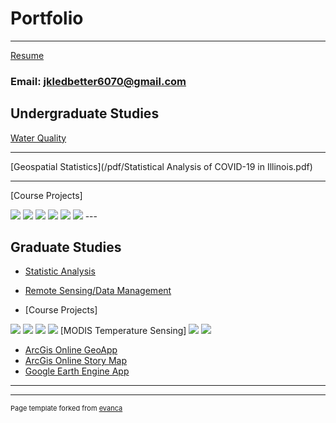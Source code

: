 # Portfolio

---
[Resume](/pdf/Resume3.pdf)

### Email: jkledbetter6070@gmail.com


## Undergraduate Studies 

[Water Quality](/pdf/Lake_of_Egypt_Water_Quality.pdf)

---
[Geospatial Statistics](/pdf/Statistical Analysis of COVID-19 in Illinois.pdf)

---
[Course Projects]

<img src="images/2005.jpg?raw=true"/>
<img src="images/2006.jpg?raw=true"/>
<img src="images/Change.jpg?raw=true"/>
<img src="images/Chicago_airport_noise.jpg?raw=true"/>
<img src="images/Ohare_Stand_Dist.jpg?raw=true"/>
<img src="images/ex2.jpg?raw=true"/>
---

## Graduate Studies

- [Statistic Analysis](/pdf/Lighting_and_Seizures.pdf)
- [Remote Sensing/Data Management](/pdf/Term_Project.pdf)

- [Course Projects]

<img src="images/Clustering.jpg?raw=true"/>
<img src="images/Tulsa_CO_block_asian.jpg?raw=true"/>
<img src="images/Population.jpg?raw=true"/>
<img src="images/Penny_Royal_Kriging.jpg?raw=true"/>
[MODIS Temperature Sensing]
<img src="images/African_Seasonal_Change.gif?raw=true"/>
<img src="images/Roi_new.png?raw=true"/>



- [ArcGis Online GeoApp](https://www.arcgis.com/apps/dashboards/5c51c534a9764ae3b396d8aec6325cb9)
- [ArcGis Online Story Map](https://storymaps.arcgis.com/stories/5eb14a6efafb456d9710a5ef45b204d9)
- [Google Earth Engine App](https://Jkledbetter.users.earthengine.app/view/pre-and-post-wildfire)

---




---
<p style="font-size:11px">Page template forked from <a href="https://github.com/evanca/quick-portfolio">evanca</a></p>
<!-- Remove above link if you don't want to attibute -->
